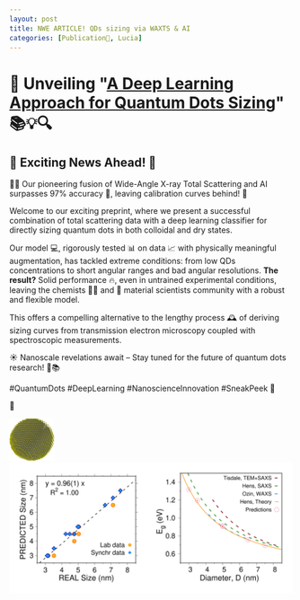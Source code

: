 ```yaml
---
layout: post
title: NWE ARTICLE! QDs sizing via WAXTS & AI
categories: [Publication🦆, Lucia]
---
```


# 🌈 Unveiling "[A Deep Learning Approach for Quantum Dots Sizing](https://doi.org/10.26434/chemrxiv-2023-127s9)" 📚💡🔍

## 🌟 Exciting News Ahead! 🌟

🧠✨ Our pioneering fusion of Wide-Angle X-ray Total Scattering and AI surpasses 97% accuracy 🎯, leaving calibration curves behind! 🚀

Welcome to our exciting preprint, where we present a successful combination of total scattering data with a deep learning classifier for directly sizing quantum dots in both colloidal and dry states.

Our model 💻, rigorously tested 📊 on data 📈 with physically meaningful augmentation, has tackled extreme conditions: from low QDs concentrations to short angular ranges and bad angular resolutions. **The result?** Solid performance 🔥, even in untrained experimental conditions, leaving the chemists 🧑‍🔬 and 🥼 material scientists community with a robust and flexible model.

This offers a compelling alternative to the lengthy process 🕰️ of deriving sizing curves from transmission electron microscopy coupled with spectroscopic measurements.

☀️ Nanoscale revelations await – Stay tuned for the future of quantum dots research! 🔬📚



#QuantumDots #DeepLearning #NanoscienceInnovation #SneakPeek 👀

🦆



![](/images/PbS_model1.png)
![](/images/PbS_paper_Lucia_adv.png)